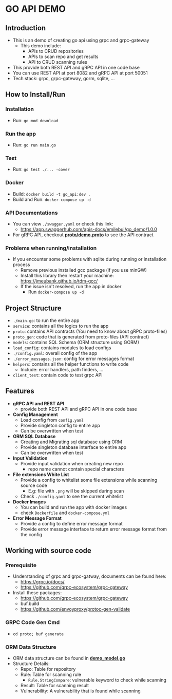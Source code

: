 # GO API DEMO

## Introduction

- This is an demo of creating go api using grpc and grpc-gateway
  - This demo include:
    - APIs to CRUD repositories
    - APIs to scan repo and get results
    - API to CRUD scanning rules
- This provide both REST API and gRPC API in one code base
- You can use REST API at port 8082 and gRPC API at port 50051
- Tech stack: grpc, grpc-gateway, gorm, sqlite, ...

## How to Install/Run

### Installation
- Run: `go mod download`

### Run the app
- Run: `go run main.go`

### Test
- Run: `go test ./... -cover`

### Docker
- Build: `docker build -t go_api:dev .`
- Build and Run: `docker-compose up -d`

### API Documentations
- You can view `./swagger.yaml` or check this link:
  - https://app.swaggerhub.com/apis-docs/emilebui/go_demo/1.0.0
- For gRPC API, checkout [**proto/demo.proto**](./proto/demo.proto) to see the API contract

### Problems when running/installation
- If you encounter some problems with sqlite during running or installation process
  - Remove previous installed gcc package (if you use minGW)
  - Install this library then restart your machine: https://jmeubank.github.io/tdm-gcc/
  - If the issue isn't resolved, run the app in docker
    - Run `docker-compose up -d`

## Project Structure

- `./main.go`: to run the entire app
- `service`: contains all the logics to run the app
- `proto`: contains API contracts (You need to know about gRPC proto-files)
- `proto_gen`: code that is generated from proto-files (API contract)
- `models`: contains SQL Schema (ORM structure using GORM)
- `load_config`: contains modules to load configs
- `./config.yaml`: overall config of the app
- `./error_messages.json`: config for error messages format
- `helpers`: contains all the helper functions to write code
  - Include: error handlers, path finders, ...
- `client_test`: contain code to test grpc API

## Features
- **gRPC API and REST API**
  - provide both REST API and gRPC API in one code base
- **Config Management**
  - Load config from `config.yaml`
  - Provide singleton config to entire app
  - Can be overwritten when test
- **ORM SQL Database**
  - Creating and Migrating sql database using ORM
  - Provide singleton database interface to entire app
  - Can be overwritten when test
- **Input Validation**
  - Provide input validation when creating new repo
    - repo name cannot contain special characters
- **File extensions White List**
  - Provide a config to whitelist some file extensions while scanning source code
    - E.g: file with `.png` will be skipped during scan
  - Check `./config.yaml` to see the current whitelist
- **Docker Images**
  - You can build and run the app with docker images
  - check `Dockerfile` and `docker-compose.yml`
- **Error Message Format**
  - Provide a config to define error message format
  - Provide error message interface to return error message format from the config

## Working with source code

### Prerequisite

- Understanding of grpc and grpc-gatway, documents can be found here:
  - https://grpc.io/docs/
  - https://github.com/grpc-ecosystem/grpc-gateway
- Install these packages:
  - https://github.com/grpc-ecosystem/grpc-gateway
  - buf.build
  - https://github.com/envoyproxy/protoc-gen-validate

### GRPC Code Gen Cmd
- `cd proto; buf generate`

### ORM Data Structure
- ORM data structure can be found in [**demo_model.go**](./models/demo_model.go)
- Structure Details:
  - Repo: Table for repository
  - Rule: Table for scanning rule
    - `Rule.StringCompare`: vulnerable keyword to check while scanning
  - Result: Table for scanning result
  - Vulnerability: A vulnerability that is found while scanning